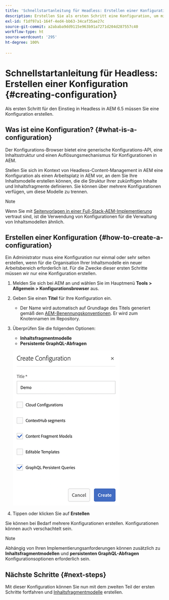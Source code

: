 ```yaml
---
title: 'Schnellstartanleitung für Headless: Erstellen einer Konfiguration'
description: Erstellen Sie als ersten Schritt eine Konfiguration, um mit Headless in AEM 6.5 zu beginnen.
exl-id: f1df97a1-164f-4ed4-bb63-34caf35ae27c
source-git-commit: a2ababa9dd9115e963b91a7271d204d287557c40
workflow-type: ht
source-wordcount: '295'
ht-degree: 100%

---
```


# Schnellstartanleitung für Headless: Erstellen einer Konfiguration {#creating-configuration}

Als ersten Schritt für den Einstieg in Headless in AEM 6.5 müssen Sie eine Konfiguration erstellen.

## Was ist eine Konfiguration? {#what-is-a-configuration}

Der Konfigurations-Browser bietet eine generische Konfigurations-API, eine Inhaltsstruktur und einen Auflösungsmechanismus für Konfigurationen in AEM.

Stellen Sie sich im Kontext von Headless-Content-Management in AEM eine Konfiguration als einen Arbeitsplatz in AEM vor, an dem Sie Ihre Inhaltsmodelle erstellen können, die die Struktur Ihrer zukünftigen Inhalte und Inhaltsfragmente definieren. Sie können über mehrere Konfigurationen verfügen, um diese Modelle zu trennen.

>[!NOTE]
>
>Wenn Sie mit [Seitenvorlagen in einer Full-Stack-AEM-Implementierung](/help/sites-authoring/templates.md) vertraut sind, ist die Verwendung von Konfigurationen für die Verwaltung von Inhaltsmodellen ähnlich.

## Erstellen einer Konfiguration {#how-to-create-a-configuration}

Ein Administrator muss eine Konfiguration nur einmal oder sehr selten erstellen, wenn für die Organisation Ihrer Inhaltsmodelle ein neuer Arbeitsbereich erforderlich ist. Für die Zwecke dieser ersten Schritte müssen wir nur eine Konfiguration erstellen.

1. Melden Sie sich bei AEM an und wählen Sie im Hauptmenü **Tools > Allgemein > Konfigurationsbrowser** aus.
1. Geben Sie einen **Titel** für Ihre Konfiguration ein.
   * Der Name wird automatisch auf Grundlage des Titels generiert gemäß den [AEM-Benennungskonventionen](/help/sites-developing/naming-conventions.md). Er wird zum Knotennamen im Repository.
1. Überprüfen Sie die folgenden Optionen:
   * **Inhaltsfragmentmodelle**
   * **Persistente GraphQL-Abfragen**

   ![Konfiguration erstellen](../assets/create-configuration.png)

1. Tippen oder klicken Sie auf **Erstellen**

Sie können bei Bedarf mehrere Konfigurationen erstellen. Konfigurationen können auch verschachtelt sein.

>[!NOTE]
>
>Abhängig von Ihren Implementierungsanforderungen können zusätzlich zu **Inhaltsfragmentmodellen** und **persistenten GraphQL-Abfragen** Konfigurationsoptionen erforderlich sein.

## Nächste Schritte {#next-steps}

Mit dieser Konfiguration können Sie nun mit dem zweiten Teil der ersten Schritte fortfahren und [Inhaltsfragmentmodelle](create-content-model.md) erstellen.

<!--
>[!TIP]
>
>For complete details about the Configuration Browser, [see the Configuration Browser documentation.](/help/sites-developing/configurations.md)
-->
